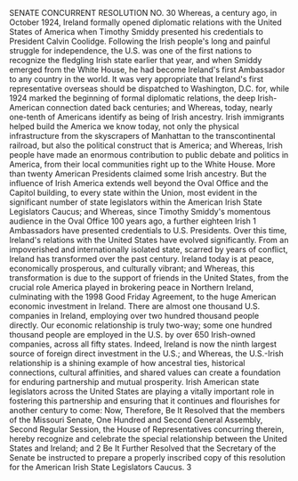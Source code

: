 SENATE CONCURRENT RESOLUTION NO. 30
Whereas, a century ago, in October 1924, Ireland
formally opened diplomatic relations with the United States
of America when Timothy Smiddy presented his credentials to
President Calvin Coolidge. Following the Irish people's
long and painful struggle for independence, the U.S. was one
of the first nations to recognize the fledgling Irish state
earlier that year, and when Smiddy emerged from the White
House, he had become Ireland's first Ambassador to any
country in the world. It was very appropriate that
Ireland's first representative overseas should be dispatched
to Washington, D.C. for, while 1924 marked the beginning of
formal diplomatic relations, the deep Irish-American
connection dated back centuries; and
Whereas, today, nearly one-tenth of Americans identify
as being of Irish ancestry. Irish immigrants helped build
the America we know today, not only the physical
infrastructure from the skyscrapers of Manhattan to the
transcontinental railroad, but also the political construct
that is America; and
Whereas, Irish people have made an enormous
contribution to public debate and politics in America, from
their local communities right up to the White House. More
than twenty American Presidents claimed some Irish
ancestry. But the influence of Irish America extends well
beyond the Oval Office and the Capitol building, to every
state within the Union, most evident in the significant
number of state legislators within the American Irish State
Legislators Caucus; and
Whereas, since Timothy Smiddy's momentous audience in
the Oval Office 100 years ago, a further eighteen Irish
1
Ambassadors have presented credentials to U.S. Presidents.
Over this time, Ireland's relations with the United States
have evolved significantly. From an impoverished and
internationally isolated state, scarred by years of
conflict, Ireland has transformed over the past century.
Ireland today is at peace, economically prosperous, and
culturally vibrant; and
Whereas, this transformation is due to the support of
friends in the United States, from the crucial role America
played in brokering peace in Northern Ireland, culminating
with the 1998 Good Friday Agreement, to the huge American
economic investment in Ireland. There are almost one
thousand U.S. companies in Ireland, employing over two
hundred thousand people directly. Our economic relationship
is truly two-way; some one hundred thousand people are
employed in the U.S. by over 650 Irish-owned companies,
across all fifty states. Indeed, Ireland is now the ninth
largest source of foreign direct investment in the U.S.; and
Whereas, the U.S.-Irish relationship is a shining
example of how ancestral ties, historical connections,
cultural affinities, and shared values can create a
foundation for enduring partnership and mutual prosperity.
Irish American state legislators across the United States
are playing a vitally important role in fostering this
partnership and ensuring that it continues and flourishes
for another century to come:
Now, Therefore, Be It Resolved that the members of the
Missouri Senate, One Hundred and Second General Assembly,
Second Regular Session, the House of Representatives
concurring therein, hereby recognize and celebrate the
special relationship between the United States and Ireland;
and
2
Be It Further Resolved that the Secretary of the Senate
be instructed to prepare a properly inscribed copy of this
resolution for the American Irish State Legislators Caucus.
3